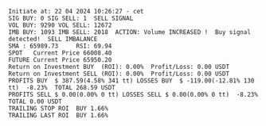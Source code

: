    Initiate at: 22 04 2024 10:26:27 - cet
    SIG BUY: 0 SIG SELL: 1  SELL SIGNAL
    VOL BUY: 9290 VOL SELL: 12672
    IMB BUY: 1093 IMB SELL: 2018  ACTION: Volume INCREASED !  Buy signal detected!  SELL IMBALANCE
    SMA : 65989.73     RSI: 69.94
    SPOT   Current Price 66008.40
    FUTURE Current Price 65950.20
    Return on Investment BUY  (ROI): 0.00%  Profit/Loss: 0.00 USDT
    Return on Investment SELL (ROI): 0.00%  Profit/Loss: 0.00 USDT
    PROFITS BUY  $ 387.59(4.58% 341 tt) LOSSES BUY  $ -119.00(-12.81% 130 tt)  -8.23%  TOTAL 268.59 USDT
    PROFITS SELL $ 0.00(0.00% 0 tt) LOSSES SELL $ 0.00(0.00% 0 tt)  -8.23%  TOTAL 0.00 USDT
    TRAILING STOP ROI  BUY 1.66%
    TRAILING LAST ROI  BUY 1.66%

